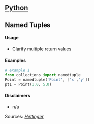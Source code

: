 ## [Python](.\python.html)
## Named Tuples

#### Usage

* Clarify multiple return values

#### Examples

```python
# example 1
from collections import namedtuple
Point = namedtuple('Point', ['x','y'])
pt1 = Point(1.0, 5.0)
```

#### Disclaimers

* n/a

Sources: [_Hettinger_](./sources.html)